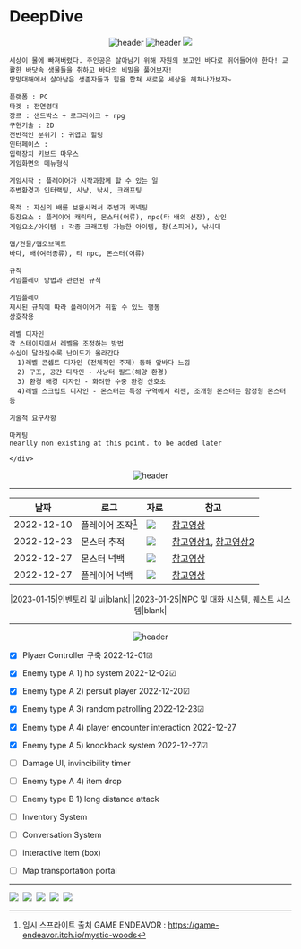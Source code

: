 # DeepDive

<div align="center">
  
![header](https://capsule-render.vercel.app/api?type=waving&height=250&color=00ffff&text=DeepDive&fontColor=ffffff)
![header](https://capsule-render.vercel.app/api?type=rect&height=50&color=ebf3f5&text=기획서&fontColor=000000&fontSize=20)
<img src=(https://mir-s3-cdn-cf.behance.net/project_modules/max_1200/0ab4b036812305.572a1cada9fdc.gif)>
</div>
  <div align="left">
    
```
세상이 물에 빠져버렸다. 주인공은 살아남기 위해 자원의 보고인 바다로 뛰어들어야 한다! 교활한 바닷속 생물들을 취하고 바다의 비밀을 풀어보자!
망망대해에서 살아남은 생존자들과 힘을 합쳐 새로운 세상을 헤쳐나가보자~
```  
```
플랫폼 : PC  
타겟 : 전연령대
장르 : 샌드박스 + 로그라이크 + rpg
구현기술 : 2D
전반적인 분위기 : 귀엽고 힐링
인터페이스 :
입력장치 키보드 마우스
게임화면의 메뉴형식
```
```
게임시작 : 플레이어가 시작과함께 할 수 있는 일
주변환경과 인터랙팅, 사냥, 낚시, 크래프팅
```
```
목적 : 자신의 배를 보완시켜서 주변과 커넥팅
등장요소 : 플레이어 캐릭터, 몬스터(어류), npc(타 배의 선장), 상인
게임요소/아이템 : 각종 크래프팅 가능한 아이템, 창(스피어), 낚시대

맵/건물/맵오브젝트
바다, 배(여러종류), 타 npc, 몬스터(어류)
```
```
규칙
게임플레이 방법과 관련된 규칙

게임플레이
제시된 규칙에 따라 플레이어가 취할 수 있느 행동
상호작용

레벨 디자인
각 스테이지에서 레벨을 조정하는 방법
수심이 달라질수록 난이도가 올라간다
  1)레벨 콘셉트 디자인 (전체적인 주제) 동해 앞바다 느낌
  2) 구조, 공간 디자인 - 사냥터 필드(해양 환경)
  3) 환경 배경 디자인 - 화려한 수중 환경 산호초
  4)레벨 스크립트 디자인 - 몬스터는 특정 구역에서 리젠, 조개형 몬스터는 함정형 몬스터 등
```
```
기술적 요구사항
```
```
마케팅
nearlly non existing at this point. to be added later
```

    </div>
<div align="center">

![header](https://capsule-render.vercel.app/api?type=rect&height=50&color=ebf3f5&text=&fontColor=000000&fontSize=20)

---
|날짜|로그|자료|참고|
|---|---------|----|----|
|2022-12-10|플레이어 조작[^1]|<img src=https://user-images.githubusercontent.com/109887066/209662338-d395abd8-62c6-44b9-8aa0-bf713b731f40.gif>|[참고영상](https://www.youtube.com/watch?v=7iYWpzL9GkM&t=3610s)|
|2022-12-23|몬스터 추적|<img src=https://user-images.githubusercontent.com/109887066/209662509-13a3a3c4-adf2-46e7-9680-5bdf5682cdc4.gif>|[참고영상1](https://www.youtube.com/watch?v=8eWbSN2T8TE), [참고영상2](https://www.youtube.com/watch?v=MowE3moQ_Cw&t=577s)|
|2022-12-27|몬스터 넉백|<img src=https://user-images.githubusercontent.com/109887066/209662260-e484bcbb-7211-4dd5-946e-af47dc621240.gif>|[참고영상](https://youtu.be/8rTK68omQow)|
|2022-12-27|플레이어 넉백|<img src=https://user-images.githubusercontent.com/109887066/209662009-50948254-c251-48eb-a3e5-f4f0337b4e38.gif>|[참고영상](https://youtu.be/8rTK68omQow)|

|2023-01-15|인벤토리 및 ui|blank|
|2023-01-25|NPC 및 대화 시스템, 퀘스트 시스템|blank|
    

[^1]: 임시 스프라이트 출처 GAME ENDEAVOR : https://game-endeavor.itch.io/mystic-woods
---
    
![header](https://capsule-render.vercel.app/api?type=rect&height=50&color=ebf3f5&text=진척도&fontColor=000000&fontSize=20)
 
</div>

- [x] Plyaer Controller 구축 2022-12-01☑
- [x] Enemy type A 1) hp system 2022-12-02☑
- [x] Enemy type A 2) persuit player 2022-12-20☑
- [x] Enemy type A 3) random patrolling 2022-12-23☑
- [x] Enemy type A 4) player encounter interaction 2022-12-27
- [x] Enemy type A 5) knockback system 2022-12-27☑
- [ ] Damage UI, invincibility timer 

- [ ] Enemy type A 4) item drop 
- [ ] Enemy type B 1) long distance attack
- [ ] Inventory System
- [ ] Conversation System
- [ ] interactive item (box)
- [ ] Map transportation portal
---
<p align = "left">
<img src="https://img.shields.io/badge/Unity-000000?style=flat-square&logo=Unity&logoColor=white"/></a>&nbsp
<img src="https://img.shields.io/badge/C Sharp-239120?style=flat-square&logo=C Sharp&logoColor=white"/></a>&nbsp
<img src="https://img.shields.io/badge/Aseprite-7D929E?style=flat-square&logo=Aseprite&logoColor=white"/></a>&nbsp
<img src="https://img.shields.io/badge/Visual Studio Code-007ACC?style=flat-square&logo=Visual Studio Code&logoColor=white"/></a>&nbsp
<img src="https://img.shields.io/badge/Visual-Studio-5C2D91?style=flat-square&logo=Visual-Studio&logoColor=white"/></a>&nbsp<br>
</p>
